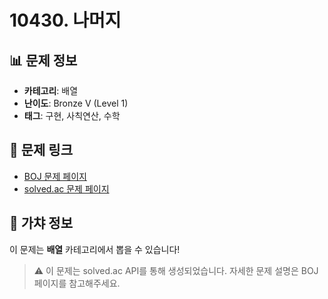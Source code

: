 # 10430. 나머지

## 📊 문제 정보
- **카테고리**: 배열
- **난이도**: Bronze V (Level 1)
- **태그**: 구현, 사칙연산, 수학

## 🔗 문제 링크
- [BOJ 문제 페이지](https://www.acmicpc.net/problem/10430)
- [solved.ac 문제 페이지](https://solved.ac/problems/10430)

## 🎯 가챠 정보
이 문제는 **배열** 카테고리에서 뽑을 수 있습니다!

> ⚠️ 이 문제는 solved.ac API를 통해 생성되었습니다. 
> 자세한 문제 설명은 BOJ 페이지를 참고해주세요.
